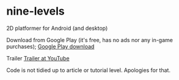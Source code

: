 # nine-levels
2D platformer for Android (and desktop)

Download from Google Play (it's free, has no ads nor any in-game purchases); [Google Play download](https://play.google.com/store/apps/details?id=com.bornander.platformer)

Trailer
[Trailer at YouTube](https://play.google.com/store/apps/details?id=com.bornander.platformer)

Code is not tidied up to article or tutorial level. Apologies for that.

